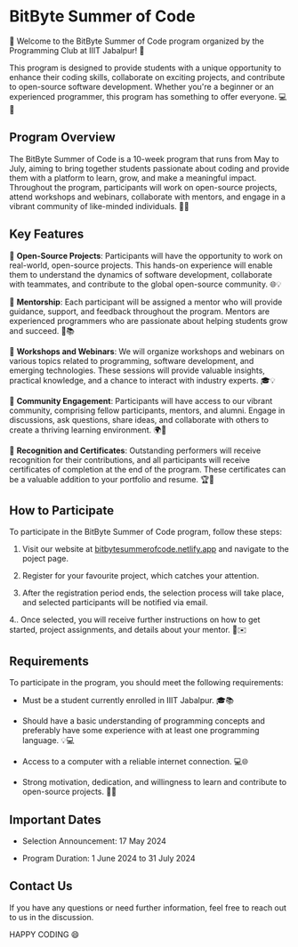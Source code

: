 # BitByte Summer of Code

🌟 Welcome to the BitByte Summer of Code program organized by the Programming Club at IIIT Jabalpur! 🌟

This program is designed to provide students with a unique opportunity to enhance their coding skills, collaborate on exciting projects, and contribute to open-source software development. Whether you're a beginner or an experienced programmer, this program has something to offer everyone. 💻🚀

## Program Overview

The BitByte Summer of Code is a 10-week program that runs from May to July, aiming to bring together students passionate about coding and provide them with a platform to learn, grow, and make a meaningful impact. Throughout the program, participants will work on open-source projects, attend workshops and webinars, collaborate with mentors, and engage in a vibrant community of like-minded individuals. 🌈👥

## Key Features

🔸 **Open-Source Projects**: Participants will have the opportunity to work on real-world, open-source projects. This hands-on experience will enable them to understand the dynamics of software development, collaborate with teammates, and contribute to the global open-source community. 🌐💡

🔸 **Mentorship**: Each participant will be assigned a mentor who will provide guidance, support, and feedback throughout the program. Mentors are experienced programmers who are passionate about helping students grow and succeed. 🙌📚

🔸 **Workshops and Webinars**: We will organize workshops and webinars on various topics related to programming, software development, and emerging technologies. These sessions will provide valuable insights, practical knowledge, and a chance to interact with industry experts. 🎓💡

🔸 **Community Engagement**: Participants will have access to our vibrant community, comprising fellow participants, mentors, and alumni. Engage in discussions, ask questions, share ideas, and collaborate with others to create a thriving learning environment. 🌍🤝

🔸 **Recognition and Certificates**: Outstanding performers will receive recognition for their contributions, and all participants will receive certificates of completion at the end of the program. These certificates can be a valuable addition to your portfolio and resume. 🏆📜

## How to Participate

To participate in the BitByte Summer of Code program, follow these steps:

1. Visit our website at [bitbytesummerofcode.netlify.app](https://bitbytesummerofcode.netlify.app/) and navigate to the poject page.

2. Register for your favourite project, which catches your attention.

3. After the registration period ends, the selection process will take place, and selected participants will be notified via email.

4.. Once selected, you will receive further instructions on how to get started, project assignments, and details about your mentor. 📝✉️

## Requirements

To participate in the program, you should meet the following requirements:

- Must be a student currently enrolled in IIIT Jabalpur. 🎓📚

- Should have a basic understanding of programming concepts and preferably have some experience with at least one programming language. 💡💻

- Access to a computer with a reliable internet connection. 💻🌐

- Strong motivation, dedication, and willingness to learn and contribute to open-source projects. 🌟🔥

## Important Dates

- Selection Announcement: 17 May 2024

- Program Duration: 1 June 2024 to 31 July 2024

## Contact Us

If you have any questions or need further information, feel free to reach out to us in the discussion.

HAPPY CODING 😄
